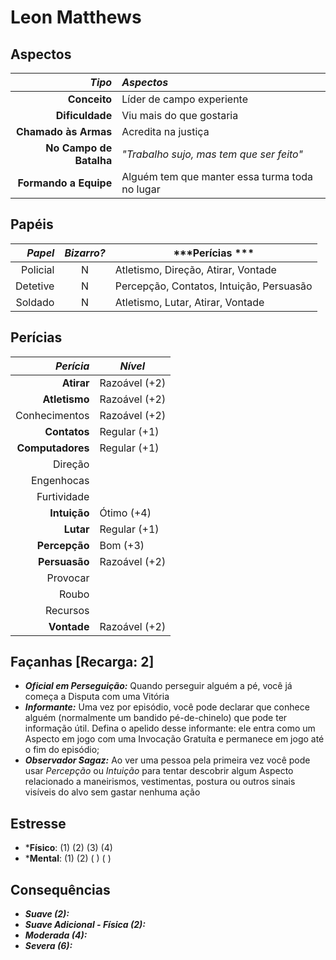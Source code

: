 # Leon Matthews

## Aspectos

|              ***Tipo*** | ***Aspectos***                                 |
|------------------------:|:-----------------------------------------------|
|            **Conceito** | Líder de campo experiente                      |
|         **Dificuldade** | Viu mais do que gostaria                       |
|    **Chamado às Armas** | Acredita na justiça                            |
| **No Campo de Batalha** | _"Trabalho sujo, mas tem que ser feito"_       |
|   **Formando a Equipe** | Alguém tem que manter essa turma toda no lugar |

## Papéis

| ***Papel*** | ***Bizarro?*** | ***Perícias ***                          |
|------------:|:--------------:|------------------------------------------|
|    Policial | N              | Atletismo, Direção, Atirar, Vontade      |
|    Detetive | N              | Percepção, Contatos, Intuição, Persuasão |
|     Soldado | N              | Atletismo, Lutar, Atirar, Vontade        |

## Perícias

|    ***Perícia*** | ***Nível***   |
|-----------------:|---------------|
|       **Atirar** | Razoável (+2) |
|    **Atletismo** | Razoável (+2) |
|    Conhecimentos | Razoável (+2) |
|     **Contatos** | Regular (+1)  |
| **Computadores** | Regular (+1)  |
|          Direção |               |
|       Engenhocas |               |
|      Furtividade |               |
|     **Intuição** | Ótimo (+4)    |
|        **Lutar** | Regular (+1)  |
|    **Percepção** | Bom (+3)      |
|    **Persuasão** | Razoável (+2) |
|         Provocar |               |
|            Roubo |               |
|         Recursos |               |
|      **Vontade** | Razoável (+2) |

## Façanhas [Recarga: 2]

+ ___Oficial em Perseguição:___ Quando perseguir alguém a pé, você já começa a Disputa com uma Vitória
+ ___Informante:___ Uma vez por episódio, você pode declarar que conhece alguém (normalmente um bandido pé-de-chinelo) que pode ter informação útil. Defina o apelido desse informante: ele entra como um Aspecto em jogo com uma Invocação Gratuíta e permanece em jogo até o fim do episódio;
+ ___Observador Sagaz:___ Ao ver uma pessoa pela primeira vez você pode usar _Percepção_ ou _Intuição_ para tentar descobrir algum Aspecto relacionado a maneirismos, vestimentas, postura ou outros sinais visíveis do alvo sem gastar nenhuma ação

## Estresse

+ ***Físico**: (1) (2) (3) (4)
+ ***Mental**: (1) (2) ( ) ( )

## Consequências

+ ___Suave (2):___
+ ___Suave Adicional - Física (2):___
+ ___Moderada (4):___
+ ___Severa (6):___
